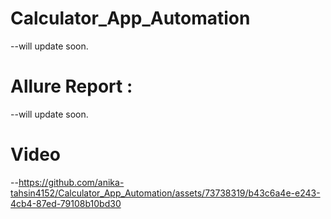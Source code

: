 # Calculator_App_Automation
--will update soon.
# Allure Report :
--will update soon.
# Video
--https://github.com/anika-tahsin4152/Calculator_App_Automation/assets/73738319/b43c6a4e-e243-4cb4-87ed-79108b10bd30

